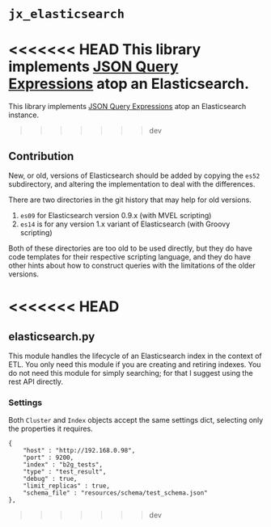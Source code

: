 # `jx_elasticsearch`

<<<<<<< HEAD
This library implements [JSON Query Expressions]() atop an Elasticsearch.
=======
This library implements [JSON Query Expressions]() atop an Elasticsearch instance.
>>>>>>> dev


## Contribution

New, or old, versions of Elasticsearch should be added by copying the `es52` subdirectory, and altering the implementation to deal with the differences.

There are two directories in the git history that may help for old versions.

1. `es09` for Elasticsearch version 0.9.x (with MVEL scripting)
2. `es14` is for any version 1.x variant of Elasticsearch (with Groovy scripting)

Both of these directories are too old to be used directly, but they do have code templates for their respective scripting language, and they do have other hints about how to construct queries with the limitations of the older versions.

<<<<<<< HEAD
=======


## elasticsearch.py

This module handles the lifecycle of an Elasticsearch index in the context of
ETL. You only need this module if you are creating and retiring indexes. You
do not need this module for simply searching; for that I suggest using the
rest API directly.

### Settings

Both ```Cluster``` and ```Index``` objects accept the same settings dict,
selecting only the properties it requires.

	{
		"host" : "http://192.168.0.98",
		"port" : 9200,
		"index" : "b2g_tests",
		"type" : "test_result",
		"debug" : true,
		"limit_replicas" : true,
		"schema_file" : "resources/schema/test_schema.json"
	},



>>>>>>> dev

